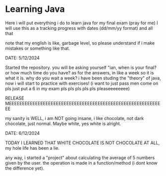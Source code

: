 # Learning Java
Here i will put everything i do to learn java for my final exam (pray for me)
I will use this as a tracking progress with dates (dd/mm/yy format) and all that

note that my english is like, garbage level, so please understand if i make mistakes or something like that.

DATE: 5/12/2024

Started the repository.
you will be asking yourself "ian, when is your final? or how much time do you have?
as for the answers, in like a week so it is what it is.
why do you wait a week?
i have been studing the "theory" of java, now i will start to practice with exercises! (i want to just pass men come on pls just put a 6 in my exam pls pls pls pls pls pleaseeeeeeee)

RELEASE MEEEEEEEEEEEEEEEEEEEEEEEEEEEEEEEEEEEEEEEEEEEEEEEEEEEEEEEEEEEE

my sanity is WELL, i am NOT going insane, i like chocolate, not dark chocolate, just normal. Maybe white, yes white is alright.

DATE: 6/12/2024

TODAY I LEARNED THAT WHITE CHOCOLATE IS NOT CHOCOLATE AT ALL, my hole life has been a lie.

any way, i started a "project" about calculating the average of 5 numbers given by the user. the operation is made in a function/method (i dont know the difference yet).



